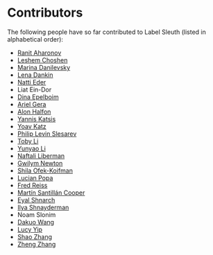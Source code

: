# Contributors

The following people have so far contributed to Label Sleuth (listed in alphabetical order):

- [Ranit Aharonov](https://github.com/ranitaharonov)
- [Leshem Choshen](https://github.com/borgr)
- [Marina Danilevsky](https://github.com/marina-danilevsky)
- [Lena Dankin](https://github.com/lenadankin)
- [Natti Eder](https://github.com/Natti-Eder)
- Liat Ein-Dor
- [Dina Epelboim](https://github.com/dina-ibm)
- [Ariel Gera](https://github.com/arielge)
- [Alon Halfon](https://github.com/alonh)
- [Yannis Katsis](https://github.com/yannisk2)
- [Yoav Katz](https://github.com/yoavkatz)
- [Philip Levin Slesarev](https://github.com/Philusha1983)
- [Toby Li](https://github.com/tobyli)
- [Yunyao Li](https://github.com/yunyaoli)
- [Naftali Liberman](https://github.com/Naftaliberman)
- [Gwilym Newton](https://github.com/GwilymNewton)
- [Shila Ofek-Koifman](https://github.com/ShilaOfek)
- [Lucian Popa](https://github.com/LucianPopaIBM)
- [Fred Reiss](https://github.com/frreiss)
- [Martín Santillán Cooper](https://github.com/martinscooper)
- [Eyal Shnarch](https://github.com/shnarch)
- [Ilya Shnayderman](https://github.com/ilyashnil)
- Noam Slonim
- [Dakuo Wang](https://github.com/dakuo)
- [Lucy Yip](https://github.com/lyip12)
- [Shao Zhang](https://github.com/ShaoZhang0115)
- [Zheng Zhang](https://github.com/roryzhengzhang)